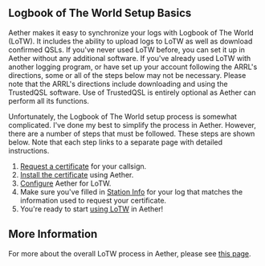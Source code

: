 ## Logbook of The World Setup Basics

Aether makes it easy to synchronize your logs with Logbook of The World (LoTW). It includes the ability to upload logs to LoTW as well as download confirmed QSLs. If you've never used LoTW before, you can set it up in Aether without any additional software. If you've already used LoTW with another logging program, or have set up your account following the ARRL's directions, some or all of the steps below may not be necessary. Please note that the ARRL's directions include downloading and using the TrustedQSL software. Use of TrustedQSL is entirely optional as Aether can perform all its functions.

Unfortunately, the Logbook of The World setup process is somewhat complicated. I've done my best to simplify the process in Aether. However, there are a number of steps that must be followed. These steps are shown below. Note that each step links to a separate page with detailed instructions.

1. [Request a certificate](requestcertificate.md) for your callsign.
2. [Install the certificate](installcertificate.md) using Aether.
3. [Configure](../preferences/qslpreferences.md) Aether for LoTW.
4. Make sure you've filled in [Station Info](../stationinfo.md) for your log that matches the information used to request your certificate.
5. You're ready to start [using LoTW](syncinglotw.md) in Aether!

## More Information

For more about the overall LoTW process in Aether, please see [this page](lotwtroubleshootingoverview.md).

